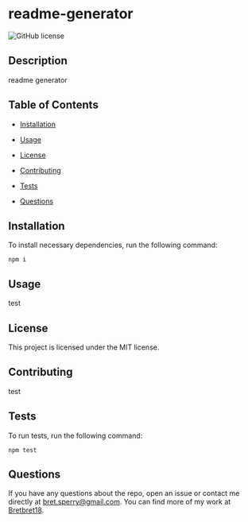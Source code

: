 # readme-generator
![GitHub license](https://img.shields.io/badge/license-MIT-blue.svg)

## Description

readme generator

## Table of Contents 

* [Installation](#installation)

* [Usage](#usage)

* [License](#license)

* [Contributing](#contributing)

* [Tests](#tests)

* [Questions](#questions)

## Installation

To install necessary dependencies, run the following command:

```
npm i
```

## Usage

test

## License

This project is licensed under the MIT license.
  
## Contributing

test

## Tests

To run tests, run the following command:

```
npm test
```

## Questions

If you have any questions about the repo, open an issue or contact me directly at bret.sperry@gmail.com. You can find more of my work at [Bretbret18](https://github.com/Bretbret18/).

